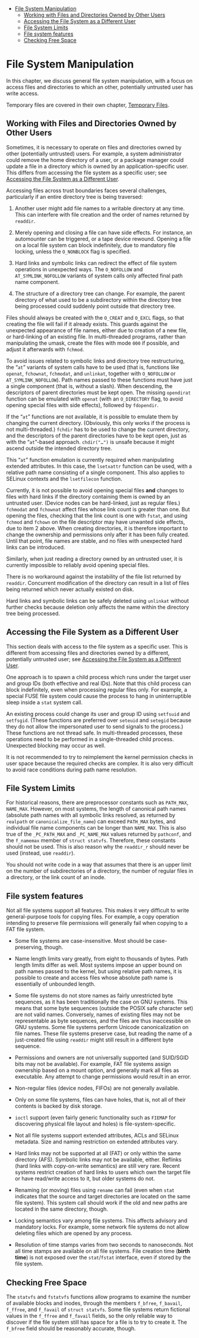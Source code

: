 - [File System Manipulation](#file-system-manipulation)
  - [Working with Files and Directories Owned by Other Users](#working-with-files-and-directories-owned-by-other-users)
  - [Accessing the File System as a Different User](#accessing-the-file-system-as-a-different-user)
  - [File System Limits](#file-system-limits)
  - [File system features](#file-system-features)
  - [Checking Free Space](#checking-free-space)
# File System Manipulation

In this chapter, we discuss general file system manipulation, with a
focus on access files and directories to which an other, potentially
untrusted user has write access.

Temporary files are covered in their own chapter, [Temporary
Files](tasks/Tasks-Temporary_Files.xml#chap-Defensive_Coding-Tasks-Temporary_Files).

## Working with Files and Directories Owned by Other Users

Sometimes, it is necessary to operate on files and directories owned by
other (potentially untrusted) users. For example, a system administrator
could remove the home directory of a user, or a package manager could
update a file in a directory which is owned by an application-specific
user. This differs from accessing the file system as a specific user;
see [Accessing the File System as a Different
User](#sect-Defensive_Coding-Tasks-File_System-Foreign).

Accessing files across trust boundaries faces several challenges,
particularly if an entire directory tree is being traversed:

1.  Another user might add file names to a writable directory at any
    time. This can interfere with file creation and the order of names
    returned by `readdir`.

2.  Merely opening and closing a file can have side effects. For
    instance, an automounter can be triggered, or a tape device rewound.
    Opening a file on a local file system can block indefinitely, due to
    mandatory file locking, unless the `O_NONBLOCK` flag is specified.

3.  Hard links and symbolic links can redirect the effect of file system
    operations in unexpected ways. The `O_NOFOLLOW` and
    `AT_SYMLINK_NOFOLLOW` variants of system calls only affected final
    path name component.

4.  The structure of a directory tree can change. For example, the
    parent directory of what used to be a subdirectory within the
    directory tree being processed could suddenly point outside that
    directory tree.

Files should always be created with the `O_CREAT` and `O_EXCL` flags, so
that creating the file will fail if it already exists. This guards
against the unexpected appearance of file names, either due to creation
of a new file, or hard-linking of an existing file. In multi-threaded
programs, rather than manipulating the umask, create the files with mode
`000` if possible, and adjust it afterwards with `fchmod`.

To avoid issues related to symbolic links and directory tree
restructuring, the “`at`” variants of system calls have to be used (that
is, functions like `openat`, `fchownat`, `fchmodat`, and `unlinkat`,
together with `O_NOFOLLOW` or `AT_SYMLINK_NOFOLLOW`). Path names passed
to these functions must have just a single component (that is, without a
slash). When descending, the descriptors of parent directories must be
kept open. The missing `opendirat` function can be emulated with
`openat` (with an `O_DIRECTORY` flag, to avoid opening special files
with side effects), followed by `fdopendir`.

If the “`at`” functions are not available, it is possible to emulate
them by changing the current directory. (Obviously, this only works if
the process is not multi-threaded.) `fchdir` has to be used to change
the current directory, and the descriptors of the parent directories
have to be kept open, just as with the “`at`”-based approach.
`chdir("…​")` is unsafe because it might ascend outside the intended
directory tree.

This “`at`” function emulation is currently required when manipulating
extended attributes. In this case, the `lsetxattr` function can be used,
with a relative path name consisting of a single component. This also
applies to SELinux contexts and the `lsetfilecon` function.

Currently, it is not possible to avoid opening special files **and**
changes to files with hard links if the directory containing them is
owned by an untrusted user. (Device nodes can be hard-linked, just as
regular files.) `fchmodat` and `fchownat` affect files whose link count
is greater than one. But opening the files, checking that the link count
is one with `fstat`, and using `fchmod` and `fchown` on the file
descriptor may have unwanted side effects, due to item 2 above. When
creating directories, it is therefore important to change the ownership
and permissions only after it has been fully created. Until that point,
file names are stable, and no files with unexpected hard links can be
introduced.

Similarly, when just reading a directory owned by an untrusted user, it
is currently impossible to reliably avoid opening special files.

There is no workaround against the instability of the file list returned
by `readdir`. Concurrent modification of the directory can result in a
list of files being returned which never actually existed on disk.

Hard links and symbolic links can be safely deleted using `unlinkat`
without further checks because deletion only affects the name within the
directory tree being processed.

## Accessing the File System as a Different User

This section deals with access to the file system as a specific user.
This is different from accessing files and directories owned by a
different, potentially untrusted user; see [Accessing the File System as
a Different User](#sect-Defensive_Coding-Tasks-File_System-Foreign).

One approach is to spawn a child process which runs under the target
user and group IDs (both effective and real IDs). Note that this child
process can block indefinitely, even when processing regular files only.
For example, a special FUSE file system could cause the process to hang
in uninterruptible sleep inside a `stat` system call.

An existing process could change its user and group ID using `setfsuid`
and `setfsgid`. (These functions are preferred over `seteuid` and
`setegid` because they do not allow the impersonated user to send
signals to the process.) These functions are not thread safe. In
multi-threaded processes, these operations need to be performed in a
single-threaded child process. Unexpected blocking may occur as well.

It is not recommended to try to reimplement the kernel permission checks
in user space because the required checks are complex. It is also very
difficult to avoid race conditions during path name resolution.

## File System Limits

For historical reasons, there are preprocessor constants such as
`PATH_MAX`, `NAME_MAX`. However, on most systems, the length of
canonical path names (absolute path names with all symbolic links
resolved, as returned by `realpath` or `canonicalize_file_name`) can
exceed `PATH_MAX` bytes, and individual file name components can be
longer than `NAME_MAX`. This is also true of the `_PC_PATH_MAX` and
`_PC_NAME_MAX` values returned by `pathconf`, and the `f_namemax` member
of `struct
statvfs`. Therefore, these constants should not be used. This is also
reason why the `readdir_r` should never be used (instead, use
`readdir`).

You should not write code in a way that assumes that there is an upper
limit on the number of subdirectories of a directory, the number of
regular files in a directory, or the link count of an inode.

## File system features

Not all file systems support all features. This makes it very difficult
to write general-purpose tools for copying files. For example, a copy
operation intending to preserve file permissions will generally fail
when copying to a FAT file system.

-   Some file systems are case-insensitive. Most should be
    case-preserving, though.

-   Name length limits vary greatly, from eight to thousands of bytes.
    Path length limits differ as well. Most systems impose an upper
    bound on path names passed to the kernel, but using relative path
    names, it is possible to create and access files whose absolute path
    name is essentially of unbounded length.

-   Some file systems do not store names as fairly unrestricted byte
    sequences, as it has been traditionally the case on GNU systems.
    This means that some byte sequences (outside the POSIX safe
    character set) are not valid names. Conversely, names of existing
    files may not be representable as byte sequences, and the files are
    thus inaccessible on GNU systems. Some file systems perform Unicode
    canonicalization on file names. These file systems preserve case,
    but reading the name of a just-created file using `readdir` might
    still result in a different byte sequence.

-   Permissions and owners are not universally supported (and SUID/SGID
    bits may not be available). For example, FAT file systems assign
    ownership based on a mount option, and generally mark all files as
    executable. Any attempt to change permissions would result in an
    error.

-   Non-regular files (device nodes, FIFOs) are not generally available.

-   Only on some file systems, files can have holes, that is, not all of
    their contents is backed by disk storage.

-   `ioctl` support (even fairly generic functionality such as `FIEMAP`
    for discovering physical file layout and holes) is
    file-system-specific.

-   Not all file systems support extended attributes, ACLs and SELinux
    metadata. Size and naming restriction on extended attributes vary.

-   Hard links may not be supported at all (FAT) or only within the same
    directory (AFS). Symbolic links may not be available, either.
    Reflinks (hard links with copy-on-write semantics) are still very
    rare. Recent systems restrict creation of hard links to users which
    own the target file or have read/write access to it, but older
    systems do not.

-   Renaming (or moving) files using `rename` can fail (even when `stat`
    indicates that the source and target directories are located on the
    same file system). This system call should work if the old and new
    paths are located in the same directory, though.

-   Locking semantics vary among file systems. This affects advisory and
    mandatory locks. For example, some network file systems do not allow
    deleting files which are opened by any process.

-   Resolution of time stamps varies from two seconds to nanoseconds.
    Not all time stamps are available on all file systems. File creation
    time (**birth time**) is not exposed over the `stat`/`fstat`
    interface, even if stored by the file system.

## Checking Free Space

The `statvfs` and `fstatvfs` functions allow programs to examine the
number of available blocks and inodes, through the members `f_bfree`,
`f_bavail`, `f_ffree`, and `f_favail` of `struct statvfs`. Some file
systems return fictional values in the `f_ffree` and `f_favail` fields,
so the only reliable way to discover if the file system still has space
for a file is to try to create it. The `f_bfree` field should be
reasonably accurate, though.
